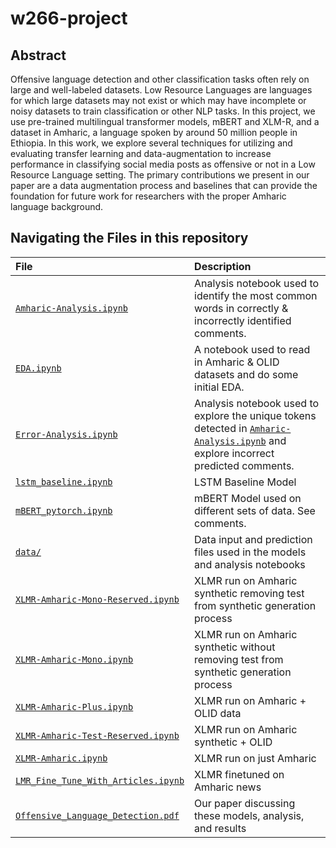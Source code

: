 # w266-project

## Abstract
Offensive language detection and other classification tasks often rely on large and well-labeled datasets. Low Resource Languages are languages for which large datasets may not exist or which may have incomplete or noisy datasets to train classification or other NLP tasks. In this project, we use pre-trained multilingual transformer models, mBERT and XLM-R, and a dataset in Amharic, a language spoken by around 50 million people in Ethiopia. In this work, we explore several techniques for utilizing and evaluating transfer learning and data-augmentation to increase performance in classifying social media posts as offensive or not in a Low Resource Language setting. The primary contributions we present in our paper are a data augmentation process and baselines that can provide the foundation for future work for researchers with the proper Amharic language background.


## Navigating the Files in this repository

|File | Description |
|:----|:------------|
| [`Amharic-Analysis.ipynb`](https://github.com/jcweaver/w266-project/blob/main/Amharic-Analysis.ipynb) | Analysis notebook used to identify the most common words in correctly & incorrectly identified comments. |
| [`EDA.ipynb`](https://github.com/jcweaver/w266-project/blob/main/EDA.ipynb) | A notebook used to read in Amharic & OLID datasets and do some initial EDA. |
| [`Error-Analysis.ipynb`](https://github.com/jcweaver/w266-project/blob/main/Error-Analysis.ipynb) | Analysis notebook used to explore the unique tokens detected in [`Amharic-Analysis.ipynb`](https://github.com/jcweaver/w266-project/blob/main/Amharic-Analysis.ipynb) and explore incorrect predicted comments. |
| [`lstm_baseline.ipynb`](https://github.com/jcweaver/w266-project/blob/main/lstm_baseline.ipynb) | LSTM Baseline Model |
| [`mBERT_pytorch.ipynb`](https://github.com/jcweaver/w266-project/blob/main/mBERT_pytorch.ipynb) | mBERT Model used on different sets of data. See comments. |
| [`data/`](https://github.com/jcweaver/w266-project/tree/main/data) | Data input and prediction files used in the models and analysis notebooks |
| [`XLMR-Amharic-Mono-Reserved.ipynb`](https://github.com/jcweaver/w266-project/blob/main/XLMR-Amharic-Mono-Reserved.ipynb) | XLMR run on Amharic synthetic removing test from synthetic generation process |
| [`XLMR-Amharic-Mono.ipynb`](https://github.com/jcweaver/w266-project/blob/main/XLMR-Amharic-Mono.ipynb) | XLMR run on Amharic synthetic without removing test from synthetic generation process |
| [`XLMR-Amharic-Plus.ipynb`](https://github.com/jcweaver/w266-project/blob/main/XLMR-Amharic-Plus.ipynb) | XLMR run on Amharic + OLID data |
| [`XLMR-Amharic-Test-Reserved.ipynb`](https://github.com/jcweaver/w266-project/blob/main/XLMR-Amharic-Test-Reserved.ipynb) | XLMR run on Amharic synthetic + OLID |
| [`XLMR-Amharic.ipynb`](https://github.com/jcweaver/w266-project/blob/main/XLMR-Amharic.ipynb) | XLMR run on just Amharic |
| [`LMR_Fine_Tune_With_Articles.ipynb`](https://github.com/jcweaver/w266-project/blob/main/XLMR_Fine_Tune_With_Articles.ipynb) | XLMR finetuned on Amharic news |
| [`Offensive_Language_Detection.pdf`](https://github.com/jcweaver/w266-project/blob/main/Offensive_Language_Detection.pdf) | Our paper discussing these models, analysis, and results |
